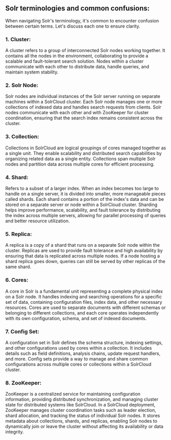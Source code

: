 ## Solr terminologies and common confusions:

When navigating Solr's terminology, it's common to encounter confusion between certain terms. Let's discuss each one to ensure clarity.

### 1. Cluster:

A cluster refers to a group of interconnected Solr nodes working together. It contains all the nodes in the environment, collaborating to provide a scalable and fault-tolerant search solution. Nodes within a cluster communicate with each other to distribute data, handle queries, and maintain system stability.

### 2. Solr Node:

Solr nodes are individual instances of the Solr server running on separate machines within a SolrCloud cluster. Each Solr node manages one or more collections of indexed data and handles search requests from clients. Solr nodes communicate with each other and with ZooKeeper for cluster coordination, ensuring that the search index remains consistent across the cluster.

### 3. Collection:

Collections in SolrCloud are logical groupings of cores managed together as a single unit. They enable scalability and distributed search capabilities by organizing related data as a single entity. Collections span multiple Solr nodes and partition data across multiple cores for efficient processing.

### 4. Shard:

Refers to a subset of a larger index. When an index becomes too large to handle on a single server, it is divided into smaller, more manageable pieces called shards. Each shard contains a portion of the index's data and can be stored on a separate server or node within a SolrCloud cluster. Sharding helps improve performance, scalability, and fault tolerance by distributing the index across multiple servers, allowing for parallel processing of queries and better resource utilization.

### 5. Replica:

A replica is a copy of a shard that runs on a separate Solr node within the cluster. Replicas are used to provide fault tolerance and high availability by ensuring that data is replicated across multiple nodes. If a node hosting a shard replica goes down, queries can still be served by other replicas of the same shard.

### 6. Cores:

A core in Solr is a fundamental unit representing a complete physical index on a Solr node. It handles indexing and searching operations for a specific set of data, containing configuration files, index data, and other necessary resources. Cores are used to separate documents with different schemas or belonging to different collections, and each core operates independently with its own configuration, schema, and set of indexed documents.

### 7. Config Set:

A configuration set in Solr defines the schema structure, indexing settings, and other configurations used by cores within a collection. It includes details such as field definitions, analysis chains, update request handlers, and more. Config sets provide a way to manage and share common configurations across multiple cores or collections within a SolrCloud cluster.

### 8. ZooKeeper: 

ZooKeeper is a centralized service for maintaining configuration information, providing distributed synchronization, and managing cluster state for distributed systems like SolrCloud. In a SolrCloud deployment, ZooKeeper manages cluster coordination tasks such as leader election, shard allocation, and tracking the status of individual Solr nodes. It stores metadata about collections, shards, and replicas, enabling Solr nodes to dynamically join or leave the cluster without affecting its availability or data integrity.

